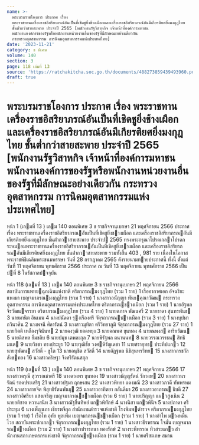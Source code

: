 ```yaml
---
name: >-
  พระบรมราชโองการ ประกาศ เรื่อง
  พระราชทานเครื่องราชอิสริยาภรณ์อันเป็นที่เชิดชูยิ่งช้างเผือกและเครื่องราชอิสริยาภรณ์อันมีเกียรติยศยิ่งมงกุฎไทย
  ชั้นต่ำกว่าสายสะพาย ประจำปี 2565 [พนักงานรัฐวิสาหกิจ เจ้าหน้าที่องค์การมหาชน
  พนักงานองค์การของรัฐหรือพนักงานหน่วยงานอื่นของรัฐที่มีลักษณะอย่างเดียวกัน
  กระทรวงอุตสาหกรรม การนิคมอุตสาหกรรมแห่งประเทศไทย]
date: '2023-11-21'
category: ข พิเศษ
volume: 140
section: 3
page: 118 เล่มที่ 13
source: 'https://ratchakitcha.soc.go.th/documents/488273859439493960.pdf'
draft: true
---
```


# พระบรมราชโองการ ประกาศ เรื่อง พระราชทานเครื่องราชอิสริยาภรณ์อันเป็นที่เชิดชูยิ่งช้างเผือกและเครื่องราชอิสริยาภรณ์อันมีเกียรติยศยิ่งมงกุฎไทย ชั้นต่ำกว่าสายสะพาย ประจำปี 2565 [พนักงานรัฐวิสาหกิจ เจ้าหน้าที่องค์การมหาชน พนักงานองค์การของรัฐหรือพนักงานหน่วยงานอื่นของรัฐที่มีลักษณะอย่างเดียวกัน กระทรวงอุตสาหกรรม การนิคมอุตสาหกรรมแห่งประเทศไทย]

หน้า 1 (เลมที่ 13 ) เลม 140 ตอนพิเศษ 3 ข ราชกิจจานุเบกษา 21 พฤศจิกายน 2566 ประกาศ เรื่อง พระราชทานเครื่องราชอิสริยาภรณอันเป็นที่เชิดชูยิ่งชางเผือก และเครื่องราชอิสริยาภรณอันมีเกียรติยศยิ่งมงกุฎไทย ชั้นต่ํากวาสายสะพาย ประจําป 2565 ทรงพระกรุณาโปรดเกลาโปรดกระหมอมพระราชทานเครื่องราชอิสริยาภรณอันเป็นที่เชิดชูยิ่งชางเผือก และเครื่องราชอิสริยาภรณอันมีเกียรติยศยิ่งมงกุฎไทย ชั้นต่ํากวาสายสะพาย รวมทั้งสิ้น 403 , 981 ราย เนื่องในโอกาสพระราชพิธีเฉลิมพระชนมพรรษา วันที่ 28 กรกฎาคม 2565 ดังรายนามทายประกาศนี้ ทั้งนี้ ตั้งแต่วันที่ 11 พฤศจิกายน พุทธศักราช 2566 ประกาศ ณ วันที่ 13 พฤศจิกายน พุทธศักราช 2566 เป็นปที่ 8 ในรัชกาลปจจุบัน

หน้า 118 (เลมที่ 13 ) เลม 140 ตอนพิเศษ 3 ข ราชกิจจานุเบกษา 21 พฤศจิกายน 2566 สถาบันการแพทยฉุกเฉินแห่งชาติ ตริตาภรณมงกุฎไทย (รวม 1 ราย) 1 เรืออากาศเอก อัจฉริยะ แพงมา เบญจมาภรณมงกุฎไทย (รวม 1 ราย) 1 นางสาวอนัญญา พันธคุณาวัฒน กระทรวงอุตสาหกรรม การนิคมอุตสาหกรรมแห่งประเทศไทย ตริตาภรณชางเผือก (รวม 1 ราย) 1 นายอัฐพล จิรวัฒนจรรยา ตริตาภรณมงกุฎไทย (รวม 4 ราย) 1 นายฉกาจ พัฒนศรี 2 นายธาดา สุนทรพันธ 3 นายมานิต อินเมฆ 4 นางปนัดดา รุงเรืองศรี จัตุรถาภรณชางเผือก (รวม 3 ราย) 1 นางบุปผา กวินวศิน 2 นางพจนี ศิลารัตน์ 3 นางสาวมุทิตา ตรีวิทยาภูมิ จัตุรถาภรณมงกุฎไทย (รวม 27 ราย) 1 นายกิตติ เหลืองรุจินันท 2 นายคงวุฒิ ยอดพยุง 3 นายคณพศ ขุนทอง 4 นายณพงส อาริยวัฒน 5 นายดิสพล ยิ้มขลิบ 6 นายปมุข เตพละกุล 7 นายพิรัฐพล ตนานนท 8 นายวรรณวรรธน สิทธิมนต 9 นายวิชชา ทรงประยูร 10 นายวุฒิชัย วงศหิรัญเดชา 11 นายสรายุทธ ประทีปแกว 12 นายสุพัฒน สวัสดิ์ - ชูโต 13 นายอนุชิต สวัสดิ์ 14 นายอัฏฐพล นิธิสุนทรวิทย 15 นางสาวกรชวัล สังขทอง 16 นางสาวคริษฐา จึงศรีรัตนสกุล

หน้า 119 (เลมที่ 13 ) เลม 140 ตอนพิเศษ 3 ข ราชกิจจานุเบกษา 21 พฤศจิกายน 2566 17 นางสาวดรุณี สุวรรณชาตรี 18 นางดวงพร ขุนทอง 19 นางสาวธัญญรัตน์ รักวงษ 20 นางสาวนรรัตน์ รอดประเสริฐ 21 นางสาวปฐมา ฤกษเสน 22 นางสาวพิทยา แดงมณี 23 นางสาวภวดี ทัพพรหม 24 นางสาวสายจิต พิสุทธิรัตนพันธุ 25 นางสาวอาทิตยา กลั่นดีมา 26 นางสาวอาภรณ ธิบดี 27 นางสาวอิศริยา แสงเจริญ เบญจมาภรณชางเผือก (รวม 6 ราย) 1 นายปริญญา แผวสูงเนิน 2 นายอติชาต หวานสนิท 3 นางสาวณัฐชื่นทิพย์ แกวพิทักษ์ 4 นางนิสา แกวพินิจ 5 นางปภาดา ศรีประทุม 6 นางเพ็ญนภา เธียรพจีกุล สํานักงานตํารวจแห่งชาติ โรงพิมพตํารวจ ตริตาภรณมงกุฎไทย (รวม 1 ราย) 1 เรือโท อุทัย พูลเพิ่ม เบญจมาภรณชางเผือก (รวม 1 ราย) 1 นางอําไพ มวงหมื่นไวย สถาบันพระปกเกลา จัตุรถาภรณมงกุฎไทย (รวม 1 ราย) 1 นางสาวธีรพรรณ ใจมั่น เบญจมาภรณชางเผือก (รวม 2 ราย) 1 นางสาวปรารถนา ทองรักษ์ 2 นางระพีพรรณ ทิวสระแกว สํานักงานสภาเกษตรกรแห่งชาติ จัตุรถาภรณชางเผือก (รวม 1 ราย) 1 นายศรีสะเกษ สมาน
